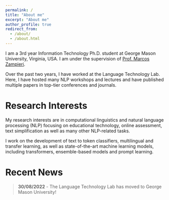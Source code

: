 ```yaml
---
permalink: /
title: "About me"
excerpt: "About me"
author_profile: true
redirect_from:
  - /about/
  - /about.html
---
```


I am a 3rd year Information Technology Ph.D. student at George Mason University, Virginia, USA. I am under the supervision of [Prof. Marcos Zampieri](https://mzampieri.com/).

Over the past two years, I have worked at the Language Technology Lab. Here, I have hosted many NLP workshops and lectures and have published multiple papers in top-tier conferences and journals.

Research Interests
======
My research interests are in computational linguistics and natural language processing (NLP) focusing on educational technology, online assessment, text simplification as well as many other NLP-related tasks.

I work on the development of text to token classifiers, multilingual and transfer learning, as well as state-of-the-art machine learning models, including transformers, ensemble-based models and prompt learning.

Recent News
======

>**30/08/2022** - The Language Technology Lab has moved to George Mason University! 
